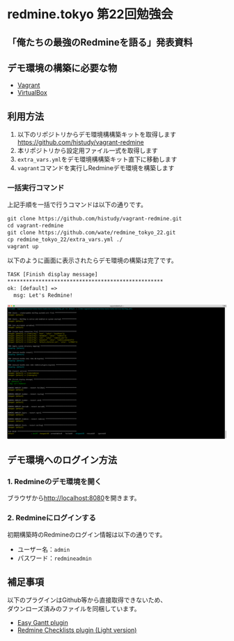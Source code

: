 redmine.tokyo 第22回勉強会
==========================


「俺たちの最強のRedmineを語る」発表資料
--------------------------

デモ環境の構築に必要な物
--------------------------

* [Vagrant](https://www.vagrantup.com/)
* [VirtualBox](https://www.virtualbox.org/)

利用方法
--------------------------

1. 以下のリポジトリからデモ環境構構築キットを取得します  
   https://github.com/histudy/vagrant-redmine
2. 本リポジトリから設定用ファイル一式を取得します
3. `extra_vars.yml`をデモ環境構構築キット直下に移動します
4. `vagrant`コマンドを実行しRedmineデモ環境を構築します

### 一括実行コマンド

上記手順を一括で行うコマンドは以下の通りです。

```
git clone https://github.com/histudy/vagrant-redmine.git
cd vagrant-redmine
git clone https://github.com/wate/redmine_tokyo_22.git
cp redmine_tokyo_22/extra_vars.yml ./
vagrant up
```

以下のように画面に表示されたらデモ環境の構築は完了です。

```
TASK [Finish display message] **************************************************
ok: [default] =>
  msg: Let's Redmine!
```

![完了画面](finish.png)

デモ環境へのログイン方法
--------------------------

### 1. Redmineのデモ環境を開く

ブラウザから[http://localhost:8080](http://localhost:8080)を開きます。

### 2. Redmineにログインする

初期構築時のRedmineのログイン情報は以下の通りです。

* ユーザー名：`admin`
* パスワード：`redmineadmin`

補足事項
--------------------------

以下のプラグインはGithub等から直接取得できないため、  
ダウンローズ済みのファイルを同梱しています。

* [Easy Gantt plugin](https://www.easyredmine.com/redmine-gantt-plugin)
* [Redmine Checklists plugin (Light version)](https://www.redmineup.com/pages/ja/plugins/checklists)
